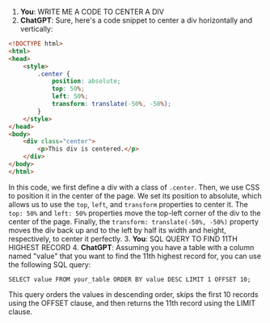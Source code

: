 1. **You**: WRITE ME A CODE TO CENTER A DIV
2. **ChatGPT**: Sure, here's a code snippet to center a div horizontally and vertically:

```html
<!DOCTYPE html>
<html>
<head>
	<style>
		.center {
			position: absolute;
			top: 50%;
			left: 50%;
			transform: translate(-50%, -50%);
		}
	</style>
</head>
<body>
	<div class="center">
		<p>This div is centered.</p>
	</div>
</body>
</html>
```

In this code, we first define a div with a class of `.center`. Then, we use CSS to position it in the center of the page. We set its position to absolute, which allows us to use the `top`, `left`, and `transform` properties to center it. The `top: 50%` and `left: 50%` properties move the top-left corner of the div to the center of the page. Finally, the `transform: translate(-50%, -50%)` property moves the div back up and to the left by half its width and height, respectively, to center it perfectly.
3. **You**: SQL QUERY TO FIND 11TH HIGHEST RECORD
4. **ChatGPT**: Assuming you have a table with a column named "value" that you want to find the 11th highest record for, you can use the following SQL query:

```
SELECT value FROM your_table ORDER BY value DESC LIMIT 1 OFFSET 10;
```

This query orders the values in descending order, skips the first 10 records using the OFFSET clause, and then returns the 11th record using the LIMIT clause.